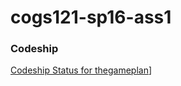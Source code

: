 # cogs121-sp16-ass1

### Codeship
[Codeship Status for thegameplan](https://codeship.com/projects/6491ad30-e275-0133-a7f8-2e7ba760e325/status?branch=master)]

